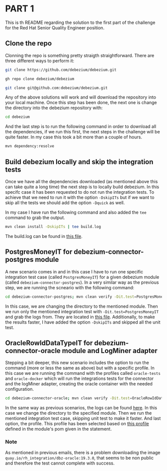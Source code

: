 # PART 1 

This is th README regarding the solution to the first part of the challenge for the Red Hat Senior Quality Engineer position. 

## Clone the repo

Clonning the repo is something pretty straigth straightforward. There are three different ways to perform it:

```bash
git clone https://github.com/debezium/debezium.git
```

```bash
gh repo clone debezium/debezium
```

```bash
git clone git@github.com:debezium/debezium.git
```

Any of the above solutions will work and will download the repository into your local machine. 
Once this step has been done, the next one is change the directory into the debezium repository with:

```bash
cd debezium
```

And the last step is to run the following command in order to download all the dependencies, if we run this first, the next steps in the challenge will be quite faster. In my case this took a bit more than a couple of hours.

```bash
mvn dependency:resolve
```

## Build debezium locally and skip the integration tests

Once we have all the dependencies downloaded (as mentioned above this can take quite a long time) the next step is to locally build debezium. In this specifc case it has been requested to do not run the integration tests. To achieve that we need to run it with the option `-DskipITs` but if we want to skip all the tests we should add the option `-Dquick` as well. 

In my case I have run the following command and also added the `tee` command to grab the output. 

```bash
mvn clean install -DskipITs | tee build.log
```

The build.log can be found in [this file](./logs/part1/build.log).

## PostgresMoneyIT for debezium-connector-postgres module

A new scenario comes in and in this case I have to run one specific integration test case (called `PostgresMoneyIT`) for a given debezium module (called `debezium-connector-postgres`). In a very similar way as the previous step, we are running the scneario with the following command:

```bash
cd debezium-connector-postgres; mvn clean verify -Dit.test=PostgresMoneyIT -DskipTest | tee PostgresMoneyIT.log
```

In this case, we are changing the directory to the mentioned module. Then we run only the mentioned integration test with `-Dit.test=PostgresMoneyIT` and grab the logs from. They are located in [this file](./logs/part1/PostgresMoneyIT.log). Additionally, to make the results faster, I have added the option `-DskipITs` and skipped all the unit test. 

## OracleRowIdDataTypeIT for debezium-connector-oracle module and LogMiner adapter

Stepping a bit deeper, this new scenario includes the option to run the command (more or less the same as above) but with a specific profile. In this case we are running the command with the profiles called `oracle-tests` and `oracle-docker` which will run the integrations tests for the connector and the logMiner adapter, creating the oracle container with the needed configuration. 

```bash
cd debezium-connector-oracle; mvn clean verify -Dit.test=OracleRowIdDataTypeIT -DskipTest -P oracle-tests,oracle-docker | tee OracleRowIdDataTypeIT.log
```

In the same way as previous scenarios, the logs can be found [here](./logs/part1/OracleRowIdDataTypeIT.log). In this case we change the directory to the specified module. Then we run the mentioned integration test case, skipping unit test to make it faster. And last option, the profile. This profile has been selected based on [this profile](https://github.com/debezium/debezium/blob/572675acb6c738b955bff991ffc298a708f44bae/debezium-connector-oracle/pom.xml#L360) defined in the module's pom given in the statement. 

### Note

As mentioned in previous emails, there is a problem downloading the image `quay.io/rh_integration/dbz-oracle:19.3.0`, that seems to be non public and therefore the test cannot complete with success. 
